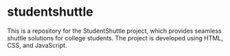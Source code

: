 # studentshuttle
This is a repository for the StudentShuttle project, which provides seamless shuttle solutions for college students. The project is developed using HTML, CSS, and JavaScript.
